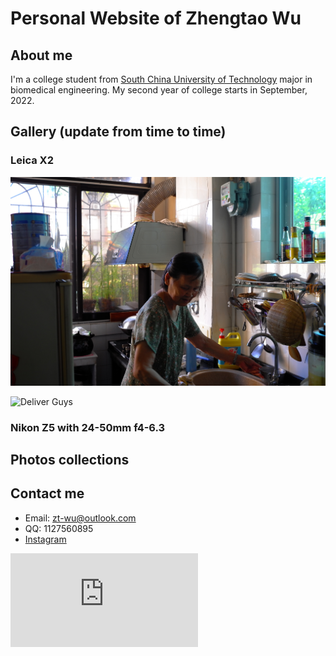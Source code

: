 # Personal Website of Zhengtao Wu

## About me

I'm a college student from [South China University of Technology](https://www.scut.edu.cn/) major in biomedical engineering. My second year of college starts in September, 2022. 

## Gallery (update from time to time)

### Leica X2

![Gramma](L9980422.JPG)

![Deliver Guys](L9980417.JPG)

### Nikon Z5 with 24-50mm f4-6.3

## Photos collections

## Contact me

  * Email: zt-wu@outlook.com
  * QQ: 1127560895
  * [Instagram](https://www.instagram.com/zhengtao_wu/)

![Timer](https://shoroukaziz.github.io/notion_widgets/greetings-date-clock.html)
